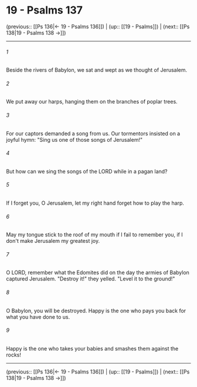 # 19 - Psalms 137

(previous:: [[Ps 136|← 19 - Psalms 136]]) | (up:: [[19 - Psalms]]) | (next:: [[Ps 138|19 - Psalms 138 →]])

***


###### 1 
Beside the rivers of Babylon, we sat and wept as we thought of Jerusalem. 

###### 2 
We put away our harps, hanging them on the branches of poplar trees. 

###### 3 
For our captors demanded a song from us. Our tormentors insisted on a joyful hymn: "Sing us one of those songs of Jerusalem!" 

###### 4 
But how can we sing the songs of the LORD while in a pagan land? 

###### 5 
If I forget you, O Jerusalem, let my right hand forget how to play the harp. 

###### 6 
May my tongue stick to the roof of my mouth if I fail to remember you, if I don't make Jerusalem my greatest joy. 

###### 7 
O LORD, remember what the Edomites did on the day the armies of Babylon captured Jerusalem. "Destroy it!" they yelled. "Level it to the ground!" 

###### 8 
O Babylon, you will be destroyed. Happy is the one who pays you back for what you have done to us. 

###### 9 
Happy is the one who takes your babies and smashes them against the rocks!

***

(previous:: [[Ps 136|← 19 - Psalms 136]]) | (up:: [[19 - Psalms]]) | (next:: [[Ps 138|19 - Psalms 138 →]])
